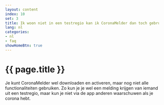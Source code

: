 ```yaml
---
layout: content
index: 10
set: 3
title: Ik woon niet in een testregio kan ik CoronaMelder dan toch gebruiken?
lang: nl
categories:
- nl
- faq
showHomeBtn: true
---
```


# {{ page.title }}

Je kunt CoronaMelder wel downloaden en activeren, maar nog niet alle functionaliteiten gebruiken. Zo kun je je wel een melding krijgen van iemand uit een testregio, maar kun je niet via de app anderen waarschuwen als je corona hebt.
